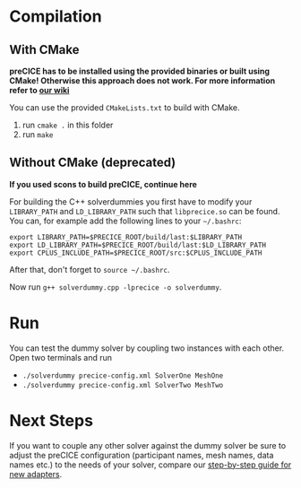 # Compilation

## With CMake

**preCICE has to be installed using the provided binaries or built using CMake! Otherwise this approach does not work. For more information refer to [our wiki](https://github.com/precice/precice/wiki/Get-preCICE)**

You can use the provided `CMakeLists.txt` to build with CMake.

1. run `cmake .` in this folder
2. run `make`

## Without CMake (deprecated)

**If you used scons to build preCICE, continue here**

For building the C++ solverdummies you first have to modify your `LIBRARY_PATH` and `LD_LIBRARY_PATH` such that `libprecice.so` can be found. You can, for example add the following lines to your `~/.bashrc`:

```
export LIBRARY_PATH=$PRECICE_ROOT/build/last:$LIBRARY_PATH
export LD_LIBRARY_PATH=$PRECICE_ROOT/build/last:$LD_LIBRARY_PATH
export CPLUS_INCLUDE_PATH=$PRECICE_ROOT/src:$CPLUS_INCLUDE_PATH
```

After that, don't forget to `source ~/.bashrc`.

Now run `g++ solverdummy.cpp -lprecice -o solverdummy`.

# Run

You can test the dummy solver by coupling two instances with each other. Open two terminals and run

* `./solverdummy precice-config.xml SolverOne MeshOne`
* `./solverdummy precice-config.xml SolverTwo MeshTwo`

# Next Steps

If you want to couple any other solver against the dummy solver be sure to adjust the preCICE configuration (participant names, mesh names, data names etc.) to the needs of your solver, compare our [step-by-step guide for new adapters](https://github.com/precice/precice/wiki/Adapter-Example).
